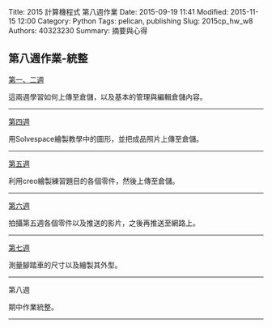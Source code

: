 Title: 2015 計算機程式 第八週作業
Date: 2015-09-19 11:41
Modified: 2015-11-15 12:00
Category: Python
Tags: pelican, publishing
Slug: 2015cp_hw_w8
Authors: 40323230
Summary: 摘要與心得

<h2>第八週作業-統整</h2>

<a href="http://2015fallhw.github.io/2015fallcadpb/user/40323230/2015cp_hw_w1.html">第一、二週</a>

這兩週學習如何上傳至倉儲，以及基本的管理與編輯倉儲內容。

<hr>

<a href="http://2015fallhw.github.io/2015fallcadpb/user/40323230/2015cp_hw_w4.html">第四週</a>

用Solvespace繪製教學中的圖形，並把成品照片上傳至倉儲。

<hr>

<a href="http://2015fallhw.github.io/2015fallcadpb/user/40323230/2015cp_hw_w5.html">第五週</a>

利用creo繪製練習題目的各個零件，然後上傳至倉儲。

<hr>

<a href="http://2015fallhw.github.io/2015fallcadpb/user/40323230/2015cp_hw_w6.html">第六週</a>

拍攝第五週各個零件以及推送的影片，之後再推送至網路上。

<hr>

<a href="http://2015fallhw.github.io/2015fallcadpb/user/40323230/2015cp_hw_w7.html">第七週</a>

測量腳踏車的尺寸以及繪製其外型。

<hr>

第八週

期中作業統整。

<hr>
